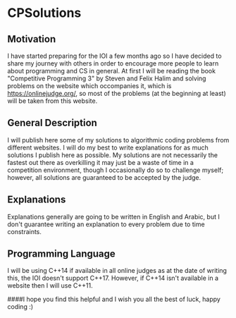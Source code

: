 # CPSolutions

## Motivation
I have started preparing for the IOI a few months ago so I have decided to share my journey with others in order to encourage more people to learn about programming and CS in general. At first I will be reading the book "Competitive Programming 3" by Steven and Felix Halim and solving problems on the website which occompanies it, which is https://onlinejudge.org/, so most of the problems (at the beginning at least) will be taken from this website.

## General Description
I will publish here some of my solutions to algorithmic coding problems from different websites. I will do my best to write explanations for as much solutions I publish here as possible. My solutions are not necessarily the fastest out there as overkilling it may just be a waste of time in a competition environment, though I occasionally do so to challenge myself; however, all solutions are guaranteed to be accepted by the judge. 

## Explanations
Explanations generally are going to be written in English and Arabic, but I don't guarantee writing an explanation to every problem due to time constraints.

## Programming Language
I will be using C++14 if available in all online judges as at the date of writing this, the IOI doesn't support C++17. However, if C++14 isn't available in a website then I will use C++11.

####I hope you find this helpful and I wish you all the best of luck, happy coding :)
